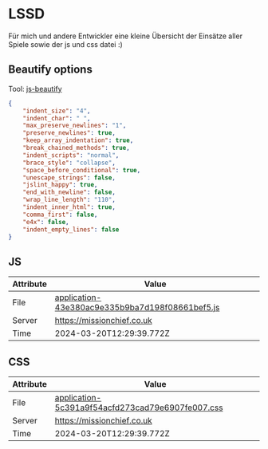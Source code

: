 # LSSD
Für mich und andere Entwickler eine kleine Übersicht der Einsätze aller Spiele sowie der js und css datei :)

<!-- automated -->
## Beautify options
Tool: [js-beautify](https://github.com/beautify-web/js-beautify)
```json
{
    "indent_size": "4",
    "indent_char": " ",
    "max_preserve_newlines": "1",
    "preserve_newlines": true,
    "keep_array_indentation": true,
    "break_chained_methods": true,
    "indent_scripts": "normal",
    "brace_style": "collapse",
    "space_before_conditional": true,
    "unescape_strings": false,
    "jslint_happy": true,
    "end_with_newline": false,
    "wrap_line_length": "110",
    "indent_inner_html": true,
    "comma_first": false,
    "e4x": false,
    "indent_empty_lines": false
}
```

## JS
| Attribute | Value |
| --------- | ----- |
| File      | [application-43e380ac9e335b9ba7d198f08661bef5.js](https://missionchief.co.uk/assets/application-43e380ac9e335b9ba7d198f08661bef5.js) |
| Server    | https://missionchief.co.uk |
| Time      | 2024-03-20T12:29:39.772Z |

## CSS
| Attribute | Value |
| --------- | ----- |
| File      | [application-5c391a9f54acfd273cad79e6907fe007.css](https://missionchief.co.uk/assets/application-5c391a9f54acfd273cad79e6907fe007.css) |
| Server    | https://missionchief.co.uk |
| Time      | 2024-03-20T12:29:39.772Z |
<!-- /automated -->
